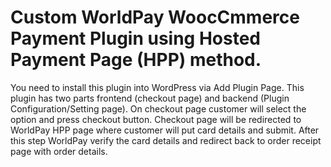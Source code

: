 # Custom WorldPay WoocCmmerce Payment Plugin using Hosted Payment Page (HPP) method.

You need to install this plugin into WordPress via Add Plugin Page. This plugin has two parts frontend (checkout page) and backend (Plugin Configuration/Setting page). On checkout page customer will select the option and press checkout button. Checkout page will be redirected to WorldPay HPP page where customer will put card details and submit. After this step WorldPay verify the card details and redirect back to order receipt page with order details.

